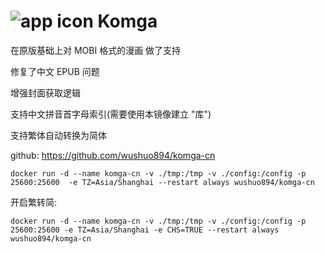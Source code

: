 # ![app icon](https://github.com/gotson/komga/raw/master/.github/readme-images/app-icon.png) Komga

在原版基础上对 MOBI 格式的漫画 做了支持

修复了中文 EPUB 问题

增强封面获取逻辑

支持中文拼音首字母索引(需要使用本镜像建立 "库")

支持繁体自动转换为简体

github: https://github.com/wushuo894/komga-cn

    docker run -d --name komga-cn -v ./tmp:/tmp -v ./config:/config -p 25600:25600  -e TZ=Asia/Shanghai --restart always wushuo894/komga-cn


开启繁转简:

    docker run -d --name komga-cn -v ./tmp:/tmp -v ./config:/config -p 25600:25600 -e TZ=Asia/Shanghai -e CHS=TRUE --restart always wushuo894/komga-cn
